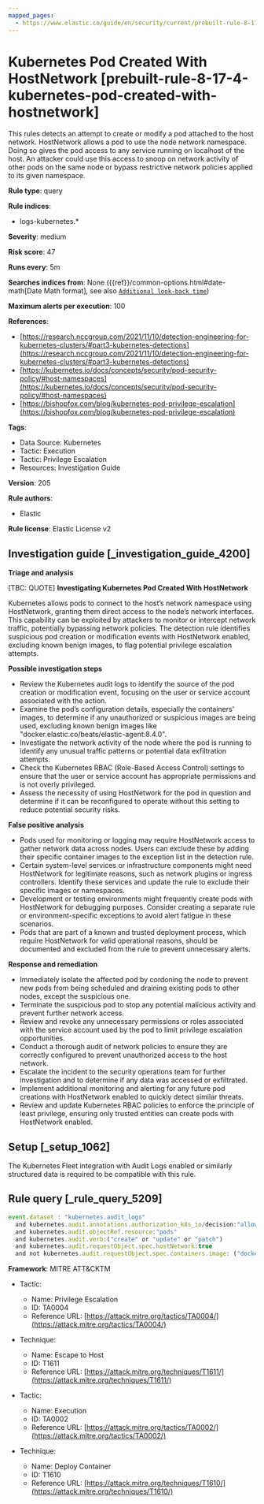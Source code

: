 ```yaml
---
mapped_pages:
  - https://www.elastic.co/guide/en/security/current/prebuilt-rule-8-17-4-kubernetes-pod-created-with-hostnetwork.html
---
```


# Kubernetes Pod Created With HostNetwork [prebuilt-rule-8-17-4-kubernetes-pod-created-with-hostnetwork]

This rules detects an attempt to create or modify a pod attached to the host network. HostNetwork allows a pod to use the node network namespace. Doing so gives the pod access to any service running on localhost of the host. An attacker could use this access to snoop on network activity of other pods on the same node or bypass restrictive network policies applied to its given namespace.

**Rule type**: query

**Rule indices**:

* logs-kubernetes.*

**Severity**: medium

**Risk score**: 47

**Runs every**: 5m

**Searches indices from**: None ({{ref}}/common-options.html#date-math[Date Math format], see also [`Additional look-back time`](docs-content://solutions/security/detect-and-alert/create-detection-rule.md#rule-schedule))

**Maximum alerts per execution**: 100

**References**:

* [https://research.nccgroup.com/2021/11/10/detection-engineering-for-kubernetes-clusters/#part3-kubernetes-detections](https://research.nccgroup.com/2021/11/10/detection-engineering-for-kubernetes-clusters/#part3-kubernetes-detections)
* [https://kubernetes.io/docs/concepts/security/pod-security-policy/#host-namespaces](https://kubernetes.io/docs/concepts/security/pod-security-policy/#host-namespaces)
* [https://bishopfox.com/blog/kubernetes-pod-privilege-escalation](https://bishopfox.com/blog/kubernetes-pod-privilege-escalation)

**Tags**:

* Data Source: Kubernetes
* Tactic: Execution
* Tactic: Privilege Escalation
* Resources: Investigation Guide

**Version**: 205

**Rule authors**:

* Elastic

**Rule license**: Elastic License v2

## Investigation guide [_investigation_guide_4200]

**Triage and analysis**

[TBC: QUOTE]
**Investigating Kubernetes Pod Created With HostNetwork**

Kubernetes allows pods to connect to the host’s network namespace using HostNetwork, granting them direct access to the node’s network interfaces. This capability can be exploited by attackers to monitor or intercept network traffic, potentially bypassing network policies. The detection rule identifies suspicious pod creation or modification events with HostNetwork enabled, excluding known benign images, to flag potential privilege escalation attempts.

**Possible investigation steps**

* Review the Kubernetes audit logs to identify the source of the pod creation or modification event, focusing on the user or service account associated with the action.
* Examine the pod’s configuration details, especially the containers' images, to determine if any unauthorized or suspicious images are being used, excluding known benign images like "docker.elastic.co/beats/elastic-agent:8.4.0".
* Investigate the network activity of the node where the pod is running to identify any unusual traffic patterns or potential data exfiltration attempts.
* Check the Kubernetes RBAC (Role-Based Access Control) settings to ensure that the user or service account has appropriate permissions and is not overly privileged.
* Assess the necessity of using HostNetwork for the pod in question and determine if it can be reconfigured to operate without this setting to reduce potential security risks.

**False positive analysis**

* Pods used for monitoring or logging may require HostNetwork access to gather network data across nodes. Users can exclude these by adding their specific container images to the exception list in the detection rule.
* Certain system-level services or infrastructure components might need HostNetwork for legitimate reasons, such as network plugins or ingress controllers. Identify these services and update the rule to exclude their specific images or namespaces.
* Development or testing environments might frequently create pods with HostNetwork for debugging purposes. Consider creating a separate rule or environment-specific exceptions to avoid alert fatigue in these scenarios.
* Pods that are part of a known and trusted deployment process, which require HostNetwork for valid operational reasons, should be documented and excluded from the rule to prevent unnecessary alerts.

**Response and remediation**

* Immediately isolate the affected pod by cordoning the node to prevent new pods from being scheduled and draining existing pods to other nodes, except the suspicious one.
* Terminate the suspicious pod to stop any potential malicious activity and prevent further network access.
* Review and revoke any unnecessary permissions or roles associated with the service account used by the pod to limit privilege escalation opportunities.
* Conduct a thorough audit of network policies to ensure they are correctly configured to prevent unauthorized access to the host network.
* Escalate the incident to the security operations team for further investigation and to determine if any data was accessed or exfiltrated.
* Implement additional monitoring and alerting for any future pod creations with HostNetwork enabled to quickly detect similar threats.
* Review and update Kubernetes RBAC policies to enforce the principle of least privilege, ensuring only trusted entities can create pods with HostNetwork enabled.


## Setup [_setup_1062]

The Kubernetes Fleet integration with Audit Logs enabled or similarly structured data is required to be compatible with this rule.


## Rule query [_rule_query_5209]

```js
event.dataset : "kubernetes.audit_logs"
  and kubernetes.audit.annotations.authorization_k8s_io/decision:"allow"
  and kubernetes.audit.objectRef.resource:"pods"
  and kubernetes.audit.verb:("create" or "update" or "patch")
  and kubernetes.audit.requestObject.spec.hostNetwork:true
  and not kubernetes.audit.requestObject.spec.containers.image: ("docker.elastic.co/beats/elastic-agent:8.4.0")
```

**Framework**: MITRE ATT&CKTM

* Tactic:

    * Name: Privilege Escalation
    * ID: TA0004
    * Reference URL: [https://attack.mitre.org/tactics/TA0004/](https://attack.mitre.org/tactics/TA0004/)

* Technique:

    * Name: Escape to Host
    * ID: T1611
    * Reference URL: [https://attack.mitre.org/techniques/T1611/](https://attack.mitre.org/techniques/T1611/)

* Tactic:

    * Name: Execution
    * ID: TA0002
    * Reference URL: [https://attack.mitre.org/tactics/TA0002/](https://attack.mitre.org/tactics/TA0002/)

* Technique:

    * Name: Deploy Container
    * ID: T1610
    * Reference URL: [https://attack.mitre.org/techniques/T1610/](https://attack.mitre.org/techniques/T1610/)



